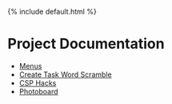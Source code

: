 {% include default.html %}

# Project Documentation  

- [Menus](menu)
- [Create Task Word Scramble](wordscramble)
- [CSP Hacks](csphacks)
- [Photoboard](photoboard)
